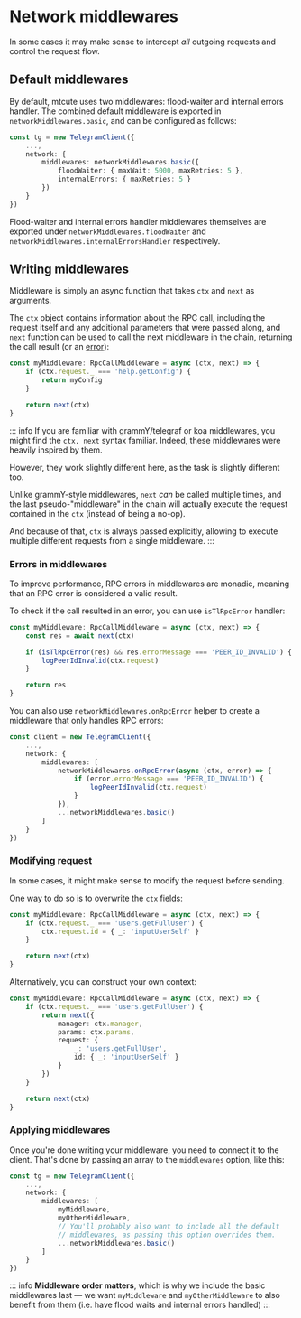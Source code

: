 # Network middlewares <Tag text="v0.16.0+" />

In some cases it may make sense to intercept *all* outgoing requests and control the request flow.

## Default middlewares

By default, mtcute uses two middlewares: flood-waiter and internal errors handler.
The combined default middleware is exported in `networkMiddlewares.basic`, and can be configured as follows:

```ts
const tg = new TelegramClient({
    ...,
    network: {
        middlewares: networkMiddlewares.basic({
            floodWaiter: { maxWait: 5000, maxRetries: 5 },
            internalErrors: { maxRetries: 5 }
        })
    }
})
```

Flood-waiter and internal errors handler middlewares themselves are exported under
`networkMiddlewares.floodWaiter` and `networkMiddlewares.internalErrorsHandler` respectively.

## Writing middlewares

Middleware is simply an async function that takes `ctx` and `next` as arguments.

The `ctx` object contains information about the RPC call, including the request itself and 
any additional parameters that were passed along, and `next` function can be used to call the 
next middleware in the chain, returning the call result (or an [error](#errors-in-middlewares)):

```ts
const myMiddleware: RpcCallMiddleware = async (ctx, next) => {
    if (ctx.request._ === 'help.getConfig') {
        return myConfig
    }

    return next(ctx)
}
```

::: info
If you are familiar with grammY/telegraf or koa middlewares, 
you might find the `ctx, next` syntax familiar. 
Indeed, these middlewares were heavily inspired by them.

However, they work slightly different here, as the task is slightly different too.

Unlike grammY-style middlewares, `next` *can* be called multiple times,
and the last pseudo-"middleware" in the chain will actually execute 
the request contained in the `ctx` (instead of being a no-op).

And because of that, `ctx` is always passed explicitly, 
allowing to execute multiple different requests from a single middleware.
:::

### Errors in middlewares

To improve performance, RPC errors in middlewares are monadic, meaning that an RPC error is
considered a valid result.

To check if the call resulted in an error, you can use `isTlRpcError` handler:

```ts
const myMiddleware: RpcCallMiddleware = async (ctx, next) => {
    const res = await next(ctx)

    if (isTlRpcError(res) && res.errorMessage === 'PEER_ID_INVALID') {
        logPeerIdInvalid(ctx.request)
    }

    return res
}
```

You can also use `networkMiddlewares.onRpcError` helper to create a middleware that only handles RPC errors:

```ts
const client = new TelegramClient({
    ...,
    network: {
        middlewares: [
            networkMiddlewares.onRpcError(async (ctx, error) => {
                if (error.errorMessage === 'PEER_ID_INVALID') {
                    logPeerIdInvalid(ctx.request)
                }
            }),
            ...networkMiddlewares.basic()
        ]
    }
})
```

### Modifying request

In some cases, it might make sense to modify the request before sending.

One way to do so is to overwrite the `ctx` fields:

```ts
const myMiddleware: RpcCallMiddleware = async (ctx, next) => {
    if (ctx.request._ === 'users.getFullUser') {
        ctx.request.id = { _: 'inputUserSelf' }
    }

    return next(ctx)
}
```

Alternatively, you can construct your own context:

```ts
const myMiddleware: RpcCallMiddleware = async (ctx, next) => {
    if (ctx.request._ === 'users.getFullUser') {
        return next({
            manager: ctx.manager,
            params: ctx.params,
            request: {
                _: 'users.getFullUser',
                id: { _: 'inputUserSelf' }
            }
        })
    }

    return next(ctx)
}
```

### Applying middlewares

Once you're done writing your middleware, you need to connect it to the client.
That's done by passing an array to the `middlewares` option, like this:

```ts
const tg = new TelegramClient({
    ...,
    network: {
        middlewares: [
            myMiddleware,
            myOtherMiddleware,
            // You'll probably also want to include all the default 
            // middlewares, as passing this option overrides them.
            ...networkMiddlewares.basic()
        ]
    }
})
```

::: info
**Middleware order matters**, which is why we include the basic middlewares last —
we want `myMiddleware` and `myOtherMiddleware` to also benefit from them
(i.e. have flood waits and internal errors handled)
:::
